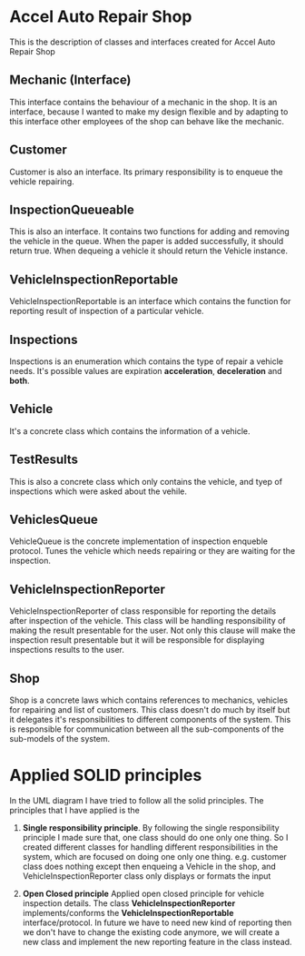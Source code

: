 # Accel Auto Repair Shop
This is the description of classes and interfaces created for Accel Auto Repair Shop

## Mechanic (Interface)
This interface contains the behaviour of a mechanic in the shop. It is an interface, because I wanted to make my design flexible and by adapting to this interface other employees of the shop can behave like the mechanic.

## Customer
Customer is also an interface. Its primary responsibility is to enqueue  the vehicle repairing.

## InspectionQueueable
This is also an interface.  It contains two functions for adding and removing the vehicle in the queue. When the paper is added successfully, it should return true. When dequeing a vehicle it should return the Vehicle instance.

## VehicleInspectionReportable
VehicleInspectionReportable is an interface which contains the function for reporting result of inspection of a particular vehicle.

## Inspections
Inspections is an enumeration which contains the type of repair a vehicle needs. It's possible values are expiration **acceleration**, **deceleration** and **both**.

## Vehicle
It's a concrete class which contains the information of a vehicle.

## TestResults
This is also a concrete class which only contains the vehicle, and tyep of inspections which were asked about the vehile. 

## VehiclesQueue
VehicleQueue is the concrete implementation of inspection enqueble protocol.
Tunes the vehicle which needs repairing or they are waiting for the inspection.

## VehicleInspectionReporter
VehicleInspectionReporter of class responsible for reporting the details after inspection of the vehicle. This class will be handling responsibility of making the result presentable for the user. Not only this clause will make the inspection result presentable but it will be responsible for displaying inspections results to the user.

## Shop
Shop is a concrete laws which contains references to mechanics, vehicles for repairing and list of customers. This class doesn't do much by itself but it delegates it's responsibilities to different components of the system. This is responsible for communication between all the sub-components of the sub-models of the system.

# Applied SOLID principles
In the UML diagram I have tried to follow all the solid principles. The principles that I have applied is the
1. **Single responsibility principle**. By following the single responsibility principle I made sure that, one class should do one only one thing. So I created different classes for handling different responsibilities in the system, which are focused on doing one only one thing.
e.g. customer class does nothing except then enqueing a Vehicle in the shop, and VehicleInspectionReporter class only displays or formats the input

2. **Open Closed principle** Applied open closed principle for vehicle inspection details. The class **VehicleInspectionReporter** implements/conforms the **VehicleInspectionReportable** interface/protocol. In future we have to need new kind of reporting then we don't have to change the existing code anymore, we will create a new class and implement the new reporting feature in the class instead.

